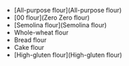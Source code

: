 - [All-purpose flour](All-purpose flour)
- [00 flour](Zero Zero flour)
- [Semolina flour](Semolina flour)
- Whole-wheat flour
- Bread flour
- Cake flour
- [High-gluten flour](High-gluten flour)